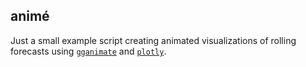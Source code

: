 ## animé

Just a small example script creating animated visualizations of rolling forecasts using [`gganimate`](https://gganimate.com) and [`plotly`](https://plotly.com/ggplot2/animations/).
